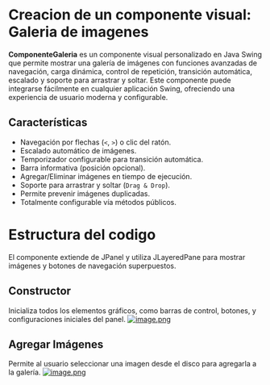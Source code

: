 # Creacion de un componente visual: Galeria de imagenes
**ComponenteGaleria** es un componente visual personalizado en Java Swing que permite mostrar una galería de imágenes con funciones avanzadas de navegación, carga dinámica, control de repetición, transición automática, escalado y soporte para arrastrar y soltar.
Este componente puede integrarse fácilmente en cualquier aplicación Swing, ofreciendo una experiencia de usuario moderna y configurable.

##  Características

- Navegación por flechas (`<`, `>`) o clic del ratón.
- Escalado automático de imágenes.
- Temporizador configurable para transición automática.
- Barra informativa (posición opcional).
- Agregar/Eliminar imágenes en tiempo de ejecución.
- Soporte para arrastrar y soltar (`Drag & Drop`).
- Permite prevenir imágenes duplicadas.
- Totalmente configurable vía métodos públicos.

# Estructura del codigo

El componente extiende de JPanel y utiliza JLayeredPane para mostrar imágenes y botones de navegación superpuestos.
## Constructor
Inicializa todos los elementos gráficos, como barras de control, botones, y configuraciones iniciales del panel.
[![image.png](https://i.postimg.cc/J0ySdn9s/image.png)](https://postimg.cc/0Kstz85v)

## Agregar Imágenes
Permite al usuario seleccionar una imagen desde el disco para agregarla a la galería.
[![image.png](https://i.postimg.cc/Y25pBK85/image.png)](https://postimg.cc/nM18qWy2)
